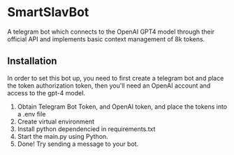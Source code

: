 # SmartSlavBot
A telegram bot which connects to the OpenAI GPT4 model through their official API and implements basic context management of 8k tokens.

## Installation
In order to set this bot up, you need to first create a telegram bot and place the token authorization token, then you'll need an OpenAI account and access to the gpt-4 model.

1. Obtain Telegram Bot Token, and OpenAI token, and place the tokens into a .env file
2. Create virtual environment
3. Install python dependencied in requirements.txt
4. Start the main.py using Python.
5. Done! Try sending a message to your bot.
